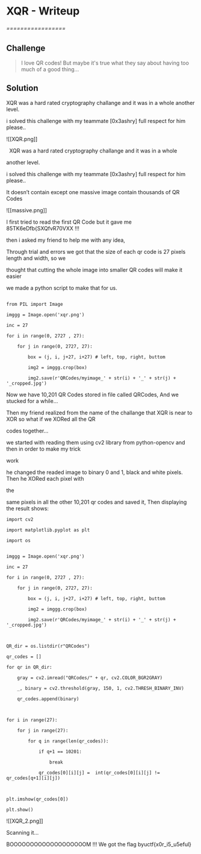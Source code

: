 # XQR - Writeup
###### =================


## Challenge

> 
> I love QR codes! But maybe it's true what they say about having too much of a good thing...
> 


## Solution

XQR was a hard rated cryptography challange and it was in a whole another level.  
  
i solved this challenge with my teammate [0x3ashry] full respect for him please..

![[XQR.png]]

  XQR was a hard rated cryptography challange and it was in a whole

another level.

i solved this challenge with my teammate [<span>0x3ashry</span>] full respect for him please..
<p>It doesn’t contain except one massive image contain thousands of QR Codes</p>

![[massive.png]]

I first tried to read the first QR Code but it gave me 85TK6eDfb{SXQfvR70VXX !!!

then i asked my friend to help me with any idea,

Through trial and errors we got that the size of each qr code is 27 pixels length and width, so we

thought that cutting the whole image into smaller QR codes will make it easier

we made a python script to make that for us.


```splitter-script

from PIL import Image

imggg = Image.open('xqr.png')

inc = 27

for i in range(0, 2727 , 27):

    for j in range(0, 2727, 27):

        box = (j, i, j+27, i+27) # left, top, right, buttom

        img2 = imggg.crop(box)

        img2.save(r'QRCodes/myimage_' + str(i) + '_' + str(j) + '_cropped.jpg')
```


Now we have 10,201 QR Codes stored in file called QRCodes, And we stucked for a while…

Then my friend realized from the name of the challange that XQR is near to XOR so what if we XORed all the QR

codes together…

we started with reading them using cv2 library from python-opencv and then in order to make my trick

work

he changed the readed image to binary 0 and 1, black and white pixels. Then he XORed each pixel with

the

same pixels in all the other 10,201 qr codes and saved it, Then displaying the result shows:


```
import cv2

import matplotlib.pyplot as plt

import os

  
imggg = Image.open('xqr.png')

inc = 27

for i in range(0, 2727 , 27):

    for j in range(0, 2727, 27):

        box = (j, i, j+27, i+27) # left, top, right, buttom

        img2 = imggg.crop(box)

        img2.save(r'QRCodes/myimage_' + str(i) + '_' + str(j) + '_cropped.jpg')

  

QR_dir = os.listdir(r"QRCodes")

qr_codes = []

for qr in QR_dir:

    gray = cv2.imread("QRCodes/" + qr, cv2.COLOR_BGR2GRAY)

    _, binary = cv2.threshold(gray, 150, 1, cv2.THRESH_BINARY_INV)

    qr_codes.append(binary)

  

for i in range(27):

    for j in range(27):

        for q in range(len(qr_codes)):

            if q+1 == 10201:

                break

            qr_codes[0][i][j] =  int(qr_codes[0][i][j] != qr_codes[q+1][i][j])

  

plt.imshow(qr_codes[0])

plt.show()
```


![[XQR_2.png]]

Scanning it…

BOOOOOOOOOOOOOOOOOOOM !!! We got the flag byuctf{x0r_i5_u5eful}



